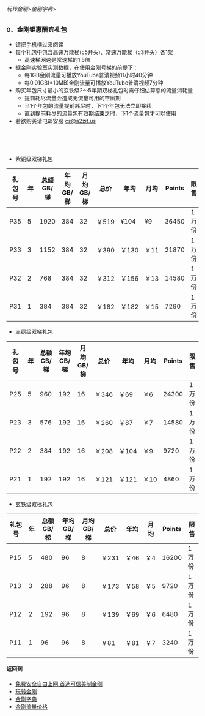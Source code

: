 ###### 玩转金刚>金刚字典>
### 0、金刚钜惠酬宾礼包
- 请把手机横过来阅读
- 每个礼包中包含高速万能梯(c5开头)、常速万能梯（c3开头）各1架
  - 高速梯网速是常速梯的1.5倍
- 据金刚实验室实测数据，在使用金刚号梯的前提下：
  - 每1GB金刚流量可播放YouTube普清视频11小时40分钟
  - 每0.01GB(=10MB)金刚流量可播放YouTube普清视频7分钟
- 购买年包尺寸最小的玄铁级2～5年期双梯礼包时需仔细估算您的流量消耗量
  - 提前耗尽流量会造成无流量可用的空窗期
  - 当1个年包的流量提前耗尽时，下1个年包无法立即接续
  - 直到提前耗尽的流量包有效期结束之时，下1个流量包才可以使用
- 若欲购买请电邮安服 cs@a2zit.us
<br>
<br>
<br>


- 紫铜级双梯礼包

|礼包号|年|总额GB/梯|年均GB/梯|月均GB/梯 |总价|年均|月均|Points|限售|
|-----|--|--------|--------|---------|---|----|---|------|-|
|P35  |5|1920  |384  |32|￥519|¥104| ¥9|36450|1万份|
|P33  |3|1152  |384  |32|￥390|￥130|￥11|21870|1万份|
|P32  |2|768   |384  |32|￥312|￥156|￥13|14580|1万份|
|P31  |1|384   |384  |32|￥182|￥182|￥15|7290|1万份|



- 赤纲级双梯礼包

|礼包号|年|总额GB/梯|年均GB/梯|月均GB/梯 |总价|年均|月均|Points| 限售|
|-----|--|--------|--------|---------|---|---|---|-------| --|
|P25|5|960|192|16|￥346|￥69|￥6| 24300| 1万份|
|P23|3|576|192|16|￥260|￥87|￥7| 14580| 1万份|
|P22|2|384|192|16|￥208|￥104|￥9| 9720| 1万份|
|P21|1|192|192|16|￥121|￥121|￥10|4860| 1万份|


- 玄铁级双梯礼包

|礼包号|年|总额GB/梯|年均GB/梯|月均GB/梯 |总价|年均|月均|Points| 限售|
|-----|--|-----|-----|-----|-----|----|--|--| --|
|P15	|5	|480	|96	|8	|￥231	|￥46	|￥4| 16200| 1万份|
|P13	|3	|288	|96	|8	|￥173	|￥58	|￥5| 9720| 1万份|
|P12	|2	|192	|96	|8	|￥139	|￥69	|￥6| 6480| 1万份|
|P11	|1	|96	|96	|8	|￥81	|￥81	|￥7| 3240| 1万份|




#### 返回到
- [免费安全自由上网 首选可信美制金刚](https://github.com/a2zitpro/web/blob/master/%E5%BE%80%E5%90%8E%E7%BF%BB.md)
- [玩转金刚](https://github.com/a2zitpro/web/blob/master/LadderFree/A.md)
- [金刚字典](https://github.com/a2zitpro/web/blob/master/LadderFree/kkDictionary/KKDictionary.md)
- [金刚流量价格](https://github.com/a2zitpro/web/blob/master/LadderFree/kkDictionary/Price/KKDTPrice.md)



